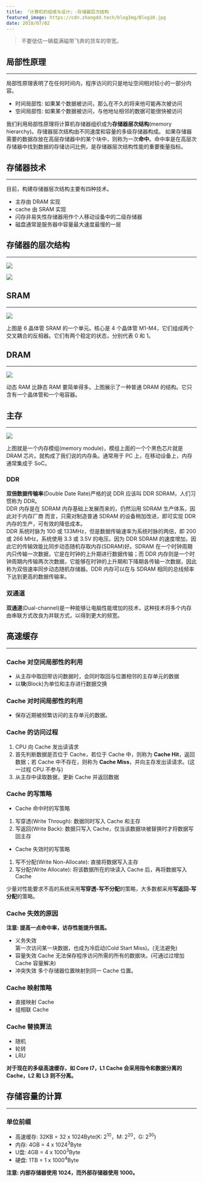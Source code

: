 ```yaml
---
title: 『计算机的组成与设计』-存储器层次结构
featured_image: https://cdn.zhangdd.tech/blogImg/Blog10.jpg
date: 2018/07/02
---
```


> 不要低估一辆载满磁带飞奔的货车的带宽。

## 局部性原理
***  
局部性原理表明了在任何时间内，程序访问的只是地址空间相对较小的一部分内容。  
- 时间局部性: 如果某个数据被访问，那么在不久的将来他可能再次被访问
- 空间局部性: 如果某个数据被访问，与他地址相邻的数据可能很快被访问

我们利用局部性原理将计算机存储器组织成为**存储器层次结构**(memory hierarchy)。存储器层次结构由不同速度和容量的多级存储器构成。
如果存储器需要的数据存放在高层存储器中的某个块中，则称为一次**命中**。命中率是在高层次存储器中找到数据的存储访问比例，是存储器层次结构性能的重要衡量指标。

## 存储器技术
***  
目前，构建存储器层次结构主要有四种技术。
- 主存由 DRAM 实现
- cache 由 SRAM 实现
- 闪存非易失性存储器用作个人移动设备中的二级存储器
- 磁盘通常是服务器中容量最大速度最慢的一层

## 存储器的层次结构
***  
![](https://cdn.zhangdd.tech/contentImg/memory/memory-hierarchy.png)

![](https://cdn.zhangdd.tech/contentImg/memory/memory-hierarchy-time.png)

## SRAM
***  
![](https://cdn.zhangdd.tech/contentImg/memory/SRAM.png)

上图是 6 晶体管 SRAM 的一个单元。核心是 4 个晶体管 M1-M4，它们组成两个交叉耦合的反相器。它们有两个稳定的状态，分别代表 0 和 1。

## DRAM
***  
![](https://cdn.zhangdd.tech/contentImg/memory/DRAM.png)

动态 RAM 比静态 RAM 要简单得多。上图展示了一种普通 DRAM 的结构。它只含有一个晶体管和一个电容器。

## 主存
***  
![](https://cdn.zhangdd.tech/contentImg/memory/RAM.jpg)

上图就是一个内存模组(memory module)，模组上面的一个个黑色芯片就是 DRAM 芯片。就构成了我们说的内存条。通常用于 PC 上，在移动设备上，内存通常集成于 SoC。

### DDR
**双倍数据传输率**(Double Date Rate)严格的说 DDR 应该叫 DDR SDRAM，人们习惯称为 DDR。  
DDR 内存是在 SDRAM 内存基础上发展而来的，仍然沿用 SDRAM 生产体系，因此对于内存厂商 而言，只需对制造普通 SDRAM 的设备稍加改进，即可实现 DDR 内存的生产，可有效的降低成本。  
DDR 系统时脉为 100 或 133MHz，但是数据传输速率为系统时脉的两倍，即 200 或 266 MHz，系统使用 3.3 或 3.5V 的电压。因为 DDR SDRAM 的速度增加，因此它的传输效能比同步动态随机存取内存(SDRAM)好。SDRAM 在一个时钟周期内只传输一次数据，它是在时钟的上升期进行数据传输；而 DDR 内存则是一个时钟周期内传输两次次数据，它能够在时钟的上升期和下降期各传输一次数据，因此称为双倍速率同步动态随机存储器。DDR 内存可以在与 SDRAM 相同的总线频率下达到更高的数据传输率。

### 双通道
**双通道**(Dual-channel)是一种能够让电脑性能增加的技术，这种技术将多个内存由串联方式改良为并联方式，以得到更大的频宽。

## 高速缓存
***  
### Cache 对空间局部性的利用
- 从主存中取回带访问数据时，会同时取回与位置相邻的主存单元的数据
- 以**块**(Block)为单位和主存进行数据交换

### Cache 对时间局部性的利用
- 保存近期被频繁访问的主存单元的数据。

### Cache 的访问过程
1. CPU 向 Cache 发出读请求
2. 首先判断数据是否位于 Cache，若位于 Cache 中，则称为 **Cache Hit**，返回数据；若 Cache 中不存在，则称为 **Cache Miss**，并向主存发出读请求。(这一过程 CPU 不参与)
3. 从主存中读取数据，更新 Cache 并返回数据

### Cache 的写策略
- Cache 命中时的写策略
 1. 写穿透(Write Through): 数据同时写入 Cache 和主存
 2. 写返回(Write Back): 数据只写入 Cache，仅当该数据块被替换时才将数据写回主存

- Cache 失效时的写策略
 1. 写不分配(Write Non-Allocate): 直接将数据写入主存
 2. 写分配(Write Allocate): 将该数据所在的块读入 Cache 后，再将数据写入 Cache

少量对性能要求不高的系统采用**写穿透-写不分配**的策略，大多数都采用**写返回-写分配**的策略。

### Cache 失效的原因
**注意: 提高一点命中率，访存性能提升很高。**    
- 义务失效  
 第一次访问某一块数据，也成为冷启动(Cold Start Miss)。(无法避免)
- 容量失效
 Cache 无法保存程序访问所需的所有的数据块。(可通过过增加 Cache 容量解决)
- 冲突失效
 多个存储器位置映射到同一 Cache 位置。

### Cache 映射策略
- 直接映射 Cache
- 组相联 Cache

### Cache 替换算法
- 随机
- 轮转
- LRU

**对于现在的多级高速缓存，如 Core I7，L1 Cache 会采用指令和数据分离的 Cache，L2 和 L3 则不分离。**

## 存储容量的计算
***  
### 单位前缀
- 高速缓存: 32KB = 32 x 1024Byte(K: 2<sup>10</sup>，M: 2<sup>20</sup>，G: 2<sup>30</sup>)
- 内存: 4GB = 4 x 1024<sup>3</sup>Byte
- U盘: 4GB =  4 x 1000<sup>3</sup>Byte
- 硬盘: 1TB =  1 x 1000<sup>4</sup>Byte

**注意: 内部存储器使用 1024，而外部存储器使用 1000。**